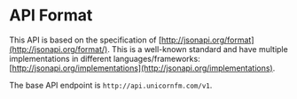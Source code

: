 # API Format

This API is based on the specification of [http://jsonapi.org/format](http://jsonapi.org/format/). This is a well-known standard and have multiple implementations in different languages/frameworks: [http://jsonapi.org/implementations](http://jsonapi.org/implementations).

The base API endpoint is ```http://api.unicornfm.com/v1```.

